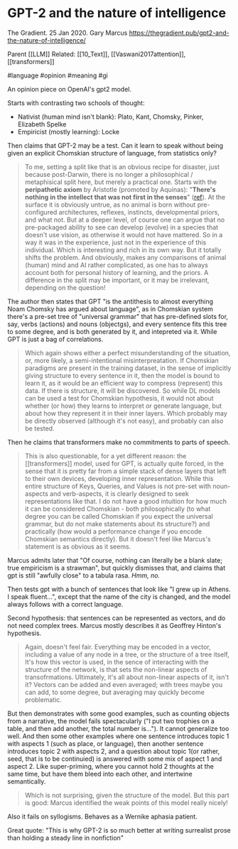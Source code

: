 # GPT-2 and the nature of intelligence

The Gradient. 25 Jan 2020. Gary Marcus
https://thegradient.pub/gpt2-and-the-nature-of-intelligence/

Parent [[LLM]]
Related: [[10_Text]], [[Vaswani2017attention]], [[transformers]]

#language #opinion #meaning #gi


An opinion piece on OpenAI's gpt2 model.

Starts with contrasting two schools of thought:
* Nativist (human mind isn't blank): Plato, Kant, Chomsky, Pinker, Elizabeth Spelke
* Empiricist (mostly learning): Locke

Then claims that GPT-2 may be a test. Can it learn to speak without being given an explicit Chomskian structure of language, from statistics only?

> To me, setting a split like that is an obvious recipe for disaster, just because post-Darwin, there is no longer a philosophical / metaphisical split here, but merely a practical one. Starts with the **peripathetic axiom** by Aristotle (promoted by Aquinas): "**There's nothing in the intellect that was not first in the senses**" ([ref](https://en.wikipedia.org/wiki/Peripatetic_axiom)). At the surface it is obviously untrue, as no animal is born without pre-configured architectures, reflexes, instincts, developmental priors, and what not. But at a deeper level, of course one can argue that no pre-packaged ability to see can develop (evolve) in a species that doesn't use vision, as otherwise it would not have mattered. So in a way it was in the experience, just not in the experience of this individual. Which is interesting and rich in its own way. But it totally shifts the problem. And obviously, makes any comparisons of animal (human) mind and AI rather complicated, as one has to always account both for personal history of learning, and the priors. A difference in the split may be important, or it may be irrelevant, depending on the question!

The author then states that GPT "is the antithesis to almost everything Noam Chomsky has argued about language", as in Chomskian system there's a pre-set tree of "universal grammar" that has pre-defined slots for, say, verbs (actions) and nouns (objectgs), and every sentence fits this tree to some degree, and is both generated by it, and intepreted via it. While GPT is just a bag of correlations.

> Which again shows either a perfect misunderstanding of the situation, or, more likely, a semi-intentional misinterpreatation. If Chomskian paradigms are present in the training dataset, in the sense of implicitly giving structure to every sentence in it, then the model is bound to learn it, as it would be an efficient way to compress (represent) this data. If there is structure, it will be discovered. So while DL models can be used a test for Chomskian hypothesis, it would not about whether (or how) they learns to interpret or generate language, but about how they represent it in their inner layers. Which probably may be directly observed (although it's not easy), and probably can also be tested.

Then he claims that transformers make no commitments to parts of speech.

> This is also questionable, for a yet different reason: the [[transformers]] model, used for GPT, is actually quite forced, in the sense that it is pretty far from a simple stack of dense layers that left to their own devices, developing inner representation. While this entire structure of Keys, Queries, and Values is not pre-set with noun-aspects and verb-aspects, it is clearly designed to seek representations like that. I do not have a good intuition for how much it can be considered Chomskian - both philosophically (to what degree you can be called Chomskian if you expect the universal grammar, but do not make statements about its structure?) and practically (how would a performance change if you encode Chomskian semantics directly). But it doesn't feel like Marcus's statement is as obvious as it seems.

Marcus admits later that "Of course, nothing can literally be a blank slate; true empiricism is a strawman", but quickly dismisses that, and claims that gpt is still "awfully close" to a tabula rasa. _Hmm, no._

Then tests gpt with a bunch of sentences that look like "I grew up in Athens. I speak fluent...", except that the name of the city is changed, and the model always follows with a correct language.

Second hypothesis: that sentences can be represented as vectors, and do not need complex trees. Marcus mostly describes it as Geoffrey Hinton's hypothesis.

> Again, doesn't feel fair. Everything may be encoded in a vector, including a value of any node in a tree, or the structure of a tree itself, It's how this vector is used, in the sence of interacting with the structure of the network, is that sets the non-linear aspects of transofrmations. Ultimately, it's all about non-linear aspects of it, isn't it? Vectors can be added and even averaged; with trees maybe you can add, to some degree, but averaging may quickly become problematic.

But then demonstrates with some good examples, such as counting objects from a narrative, the model fails spectacularly ("I put two trophies on a table, and then add another, the total number is..."). It cannot generalize too well. And then some other examples where one sentence introduces topic 1 with aspects 1 (such as place, or language), then another sentence introduces topic 2 with aspects 2, and a question about topic 1(or rather, seed, that is to be continuied) is answered with some mix of aspect 1 and aspect 2. Like super-priming, where you cannot hold 2 thoughts at the same time, but have them bleed into each other, and intertwine semantically.

> Which is not surprising, given the structure of the model. But this part is good: Marcus identified the weak points of this model really nicely!

Also it fails on syllogisms. Behaves as a Wernike aphasia patient.

Great quote: "This is why GPT-2 is so much better at writing surrealist prose than holding a steady line in nonfiction"